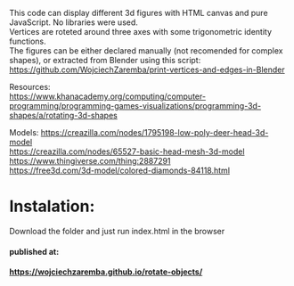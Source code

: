 This code can display different 3d figures with HTML canvas and pure JavaScript. No libraries were used.  
Vertices are roteted around three axes with some trigonometric identity functions.  
The figures can be either declared manually (not recomended for complex shapes), or extracted from Blender using this script: https://github.com/WojciechZaremba/print-vertices-and-edges-in-Blender  
  
  Resources:  
  https://www.khanacademy.org/computing/computer-programming/programming-games-visualizations/programming-3d-shapes/a/rotating-3d-shapes

  Models:
  https://creazilla.com/nodes/1795198-low-poly-deer-head-3d-model  
  https://creazilla.com/nodes/65527-basic-head-mesh-3d-model  
  https://www.thingiverse.com/thing:2887291  
  https://free3d.com/3d-model/colored-diamonds-84118.html  


# Instalation:
Download the folder and just run index.html in the browser

#### published at:
#### https://wojciechzaremba.github.io/rotate-objects/
